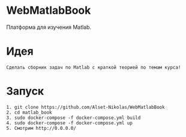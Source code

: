 # WebMatlabBook

Платформа для изучения Matlab.

# Идея
    Сделать сборник задач по Matlab с краткой теорией по темам курса!

# Запуск 
    1. git clone https://github.com/Alset-Nikolas/WebMatlabBook
    2. cd matlab_book
    3. sudo docker-compose -f docker-compose.yml build
    4. sudo docker-compose -f docker-compose.yml up
    5. Смотрим http://0.0.0.0/

